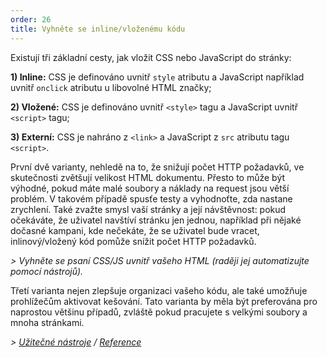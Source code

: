 ```yaml
---
order: 26
title: Vyhněte se inline/vloženému kódu
---
```


Existují tři základní cesty, jak vložit CSS nebo JavaScript do stránky:

**1) Inline:** CSS je definováno uvnitř `style` atributu a JavaScript například uvnitř `onclick` atributu u libovolné HTML značky;

**2) Vložené:** CSS je definováno uvnitř `<style>` tagu a JavaScript uvnitř `<script>` tagu;

**3) Externí:** CSS je nahráno z `<link>` a JavaScript z `src` atributu tagu `<script>`.

První dvě varianty, nehledě na to, že snižují počet HTTP požadavků, ve skutečnosti zvětšují velikost HTML dokumentu. Přesto to může být výhodné, pokud máte malé soubory a náklady na request jsou větší problém. V takovém případě spusťe testy a vyhodnoťte, zda nastane zrychlení. Také zvažte smysl vaší stránky a její návštěvnost: pokud očekáváte, že uživatel navštíví stránku jen jednou, například při nějaké dočasné kampani, kde nečekáte, že se uživatel bude vracet, inlinový/vložený kód pomůže snížit počet HTTP požadavků.

*> Vyhněte se psaní CSS/JS uvnitř vašeho HTML (raději jej automatizujte pomocí nástrojů).*

Třetí varianta nejen zlepšuje organizaci vašeho kódu, ale také umožňuje prohlížečům aktivovat kešování. Tato varianta by měla být preferována pro naprostou většinu případů, zvláště pokud pracujete s velkými soubory a mnoha stránkami.

*> [Užitečné nástroje](https://github.com/zenorocha/browser-diet/wiki/Tools#avoid-inlineembedded-code) / [Reference](https://github.com/zenorocha/browser-diet/wiki/References#avoid-inlineembedded-code)*
